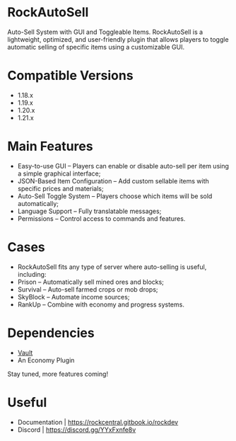 # RockAutoSell
Auto-Sell System with GUI and Toggleable Items.
RockAutoSell is a lightweight, optimized, and user-friendly plugin that allows players to toggle automatic selling of specific items using a customizable GUI.

# Compatible Versions
- 1.18.x
- 1.19.x
- 1.20.x
- 1.21.x

# Main Features
- Easy-to-use GUI – Players can enable or disable auto-sell per item using a simple graphical interface;
- JSON-Based Item Configuration – Add custom sellable items with specific prices and materials;
- Auto-Sell Toggle System – Players choose which items will be sold automatically;
- Language Support – Fully translatable messages;
- Permissions – Control access to commands and features.

# Cases
- RockAutoSell fits any type of server where auto-selling is useful, including:
- Prison – Automatically sell mined ores and blocks;
- Survival – Auto-sell farmed crops or mob drops;
- SkyBlock – Automate income sources;
- RankUp – Combine with economy and progress systems.

# Dependencies
- [Vault](https://www.spigotmc.org/resources/vault.34315/)
- An Economy Plugin

Stay tuned, more features coming!

# Useful
- Documentation | https://rockcentral.gitbook.io/rockdev
- Discord | https://discord.gg/YYxFxnfe8v
